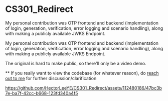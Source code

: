 # CS301_Redirect

My personal contribution was OTP frontend and backend (implementation of login, generation, verification, error logging and scenario handling), along with making a publicly available JWKS Endpoint.

My personal contribution was OTP frontend and backend (implementation of login, generation, verification, error logging and scenario handling), along with making a publicly available JWKS Endpoint.

The original is hard to make public, so there'll only be a video demo.

** If you really want to view the codebase (for whatever reason), do [reach out to me](hectorleeye.com) for further discussion/clarification


https://github.com/HectorLeeYE/CS301_Redirect/assets/112480186/47bc3b7e-ba7f-42cc-b668-123fd340a4f5

